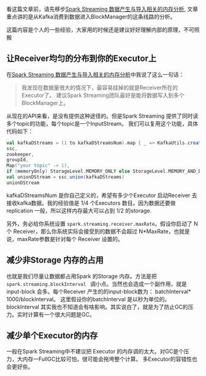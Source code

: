 看这篇文章前，请先移步[Spark Streaming 数据产生与导入相关的内存分析](http://www.jianshu.com/p/9e44d3fd62af), 文章重点讲的是从Kafka消费到数据进入BlockManager的这条线路的分析。

这篇内容是个人的一些经验，大家用的时候还是建议好好理解内部的原理，不可照搬

## 让Receiver均匀的分布到你的Executor上

在[Spark Streaming 数据产生与导入相关的内存分析](http://www.jianshu.com/p/9e44d3fd62af)中我说了这么一句话：

> 我发现在数据量很大的情况下，最容易挂掉的就是Receiver所在的Executor了。 建议Spark Streaming团队最好是能将数据写入到多个BlockManager上。

从现在的API来看，是没有提供这种途径的。但是Spark Streaming 提供了同时读多个topic的功能，每个topic是一个InputStream。 我们可以复用这个功能，具体代码如下：

```scala
val kafkaDStreams = (1 to kafkaDStreamsNum).map { _ => KafkaUtils.createStream(
ssc, 
zookeeper, 
groupId, 
Map("your topic" -> 1),  
if (memoryOnly) StorageLevel.MEMORY_ONLY else StorageLevel.MEMORY_AND_DISK_SER_2)}
val unionDStream = ssc.union(kafkaDStreams)
unionDStream
```

kafkaDStreamsNum 是你自己定义的，希望有多少个Executor 启动Receiver 去接收kafka数据。我的经验值是 1/4 个Executors 数目。因为数据还要做replication 一般，所以这样内存最大可以占到  1/2 的storage.

另外，务必给你系统设置 `spark.streaming.receiver.maxRate`。假设你启动了 N个 Receiver，那么你系统实际会接受到的数据不会超过 N*MaxRate，也就是说，maxRate参数是针对每个 Receiver 设置的。

## 减少非Storage 内存的占用

也就是我们尽量让数据都占用Spark 的Storage 内存。方法是把`spark.streaming.blockInterval ` 调小点。当然也会造成一个副作用，就是input-block 会多。每个Receiver 产生的的input-block数为： batchInterval* 1000/blockInterval。 这里假设你的batchInterval 是以秒为单位的。 blockInterval 其实我也不知道会有啥影响。其实说白了，就是为了防止GC的压力。实时计算有一个很大问题是GC。

## 减少单个Executor的内存

一般在Spark Streaming中不建议把 Executor 的内存调的太大。对GC是个压力，大内存一FullGC比较可怕，很可能会拖垮整个计算。 多Executor的容错性也会更好些。
